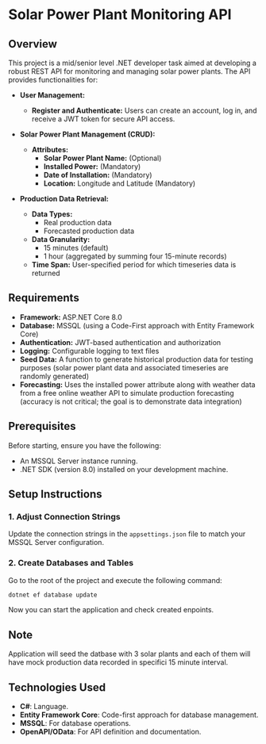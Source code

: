 # Solar Power Plant Monitoring API

## Overview

This project is a mid/senior level .NET developer task aimed at developing a robust REST API for monitoring and managing solar power plants. The API provides functionalities for:

- **User Management:**
  - **Register and Authenticate:** Users can create an account, log in, and receive a JWT token for secure API access.
  
- **Solar Power Plant Management (CRUD):**
  - **Attributes:**
    - **Solar Power Plant Name:** (Optional)
    - **Installed Power:** (Mandatory)
    - **Date of Installation:** (Mandatory)
    - **Location:** Longitude and Latitude (Mandatory)
  
- **Production Data Retrieval:**
  - **Data Types:**
    - Real production data
    - Forecasted production data
  - **Data Granularity:**
    - 15 minutes (default)
    - 1 hour (aggregated by summing four 15-minute records)
  - **Time Span:** User-specified period for which timeseries data is returned

## Requirements

- **Framework:** ASP.NET Core 8.0
- **Database:** MSSQL (using a Code-First approach with Entity Framework Core)
- **Authentication:** JWT-based authentication and authorization
- **Logging:** Configurable logging to text files
- **Seed Data:** A function to generate historical production data for testing purposes (solar power plant data and associated timeseries are randomly generated)
- **Forecasting:** Uses the installed power attribute along with weather data from a free online weather API to simulate production forecasting (accuracy is not critical; the goal is to demonstrate data integration)

## Prerequisites

Before starting, ensure you have the following:

- An MSSQL Server instance running.
- .NET SDK (version 8.0) installed on your development machine.

## Setup Instructions

### 1. Adjust Connection Strings

Update the connection strings in the `appsettings.json` file to match your MSSQL Server configuration.

### 2. Create Databases and Tables

Go to the root of the project and  execute the following command:

```bash
dotnet ef database update
```
Now you can start the application and check created enpoints.

## Note

Application will seed the datbase with 3 solar plants and each of them will have mock production data recorded in specifici 15 minute interval.

## Technologies Used
- **C#**: Language.
- **Entity Framework Core**: Code-first approach for database management.
- **MSSQL**: For database operations.
- **OpenAPI/OData**: For API definition and documentation.
